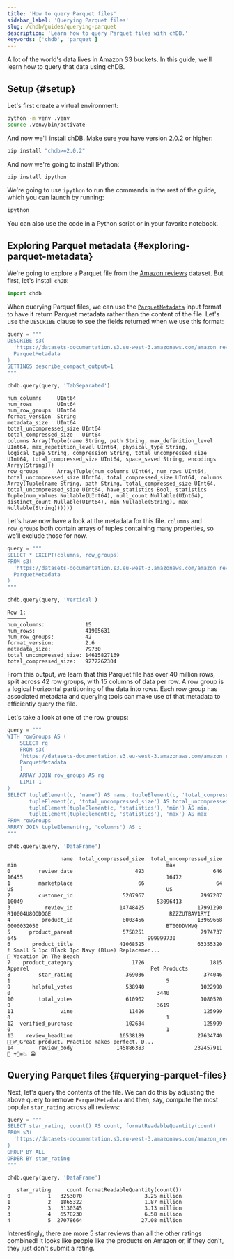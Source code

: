 ```yaml
---
title: 'How to query Parquet files'
sidebar_label: 'Querying Parquet files'
slug: /chdb/guides/querying-parquet
description: 'Learn how to query Parquet files with chDB.'
keywords: ['chdb', 'parquet']
---
```


A lot of the world's data lives in Amazon S3 buckets.
In this guide, we'll learn how to query that data using chDB.

## Setup {#setup}

Let's first create a virtual environment:

```bash
python -m venv .venv
source .venv/bin/activate
```

And now we'll install chDB.
Make sure you have version 2.0.2 or higher:

```bash
pip install "chdb>=2.0.2"
```

And now we're going to install IPython:

```bash
pip install ipython
```

We're going to use `ipython` to run the commands in the rest of the guide, which you can launch by running:

```bash
ipython
```

You can also use the code in a Python script or in your favorite notebook.

## Exploring Parquet metadata {#exploring-parquet-metadata}

We're going to explore a Parquet file from the [Amazon reviews](/getting-started/example-datasets/amazon-reviews) dataset.
But first, let's install `chDB`:

```python
import chdb
```

When querying Parquet files, we can use the [`ParquetMetadata`](/interfaces/formats/ParquetMetadata) input format to have it return Parquet metadata rather than the content of the file.
Let's use the `DESCRIBE` clause to see the fields returned when we use this format:

```python
query = """
DESCRIBE s3(
  'https://datasets-documentation.s3.eu-west-3.amazonaws.com/amazon_reviews/amazon_reviews_2015.snappy.parquet',
  ParquetMetadata
)
SETTINGS describe_compact_output=1
"""

chdb.query(query, 'TabSeparated')
```

```text
num_columns     UInt64
num_rows        UInt64
num_row_groups  UInt64
format_version  String
metadata_size   UInt64
total_uncompressed_size UInt64
total_compressed_size   UInt64
columns Array(Tuple(name String, path String, max_definition_level UInt64, max_repetition_level UInt64, physical_type String, logical_type String, compression String, total_uncompressed_size UInt64, total_compressed_size UInt64, space_saved String, encodings Array(String)))
row_groups      Array(Tuple(num_columns UInt64, num_rows UInt64, total_uncompressed_size UInt64, total_compressed_size UInt64, columns Array(Tuple(name String, path String, total_compressed_size UInt64, total_uncompressed_size UInt64, have_statistics Bool, statistics Tuple(num_values Nullable(UInt64), null_count Nullable(UInt64), distinct_count Nullable(UInt64), min Nullable(String), max Nullable(String))))))
```

Let's have now have a look at the metadata for this file.
`columns` and `row_groups` both contain arrays of tuples containing many properties, so we'll exclude those for now.

```python
query = """
SELECT * EXCEPT(columns, row_groups)
FROM s3(
  'https://datasets-documentation.s3.eu-west-3.amazonaws.com/amazon_reviews/amazon_reviews_2015.snappy.parquet',
  ParquetMetadata
)
"""

chdb.query(query, 'Vertical')
```

```text
Row 1:
──────
num_columns:             15
num_rows:                41905631
num_row_groups:          42
format_version:          2.6
metadata_size:           79730
total_uncompressed_size: 14615827169
total_compressed_size:   9272262304
```

From this output, we learn that this Parquet file has over 40 million rows, split across 42 row groups, with 15 columns of data per row.
A row group is a logical horizontal partitioning of the data into rows.
Each row group has associated metadata and querying tools can make use of that metadata to efficiently query the file.

Let's take a look at one of the row groups:

```python
query = """
WITH rowGroups AS (
    SELECT rg
    FROM s3(
    'https://datasets-documentation.s3.eu-west-3.amazonaws.com/amazon_reviews/amazon_reviews_2015.snappy.parquet',
    ParquetMetadata
    )
    ARRAY JOIN row_groups AS rg
    LIMIT 1
)
SELECT tupleElement(c, 'name') AS name, tupleElement(c, 'total_compressed_size') AS total_compressed_size,
       tupleElement(c, 'total_uncompressed_size') AS total_uncompressed_size,
       tupleElement(tupleElement(c, 'statistics'), 'min') AS min,
       tupleElement(tupleElement(c, 'statistics'), 'max') AS max
FROM rowGroups
ARRAY JOIN tupleElement(rg, 'columns') AS c
"""

chdb.query(query, 'DataFrame')
```

```text
                 name  total_compressed_size  total_uncompressed_size                                                min                                                max
0         review_date                    493                      646                                              16455                                              16472
1         marketplace                     66                       64                                                 US                                                 US
2         customer_id                5207967                  7997207                                              10049                                           53096413
3           review_id               14748425                 17991290                                     R10004U8OQDOGE                                      RZZZUTBAV1RYI
4          product_id                8003456                 13969668                                         0000032050                                         BT00DDVMVQ
5      product_parent                5758251                  7974737                                                645                                          999999730
6       product_title               41068525                 63355320  ! Small S 1pc Black 1pc Navy (Blue) Replacemen...                            🌴 Vacation On The Beach
7    product_category                   1726                     1815                                            Apparel                                       Pet Products
8         star_rating                 369036                   374046                                                  1                                                  5
9       helpful_votes                 538940                  1022990                                                  0                                               3440
10        total_votes                 610902                  1080520                                                  0                                               3619
11               vine                  11426                   125999                                                  0                                                  1
12  verified_purchase                 102634                   125999                                                  0                                                  1
13    review_headline               16538189                 27634740                                                     🤹🏽‍♂️🎤Great product. Practice makes perfect. D...
14        review_body              145886383                232457911                                                                                              🚅 +🐧=💥 😀
```

## Querying Parquet files {#querying-parquet-files}

Next, let's query the contents of the file.
We can do this by adjusting the above query to remove `ParquetMetadata` and then, say, compute the most popular `star_rating` across all reviews:

```python
query = """
SELECT star_rating, count() AS count, formatReadableQuantity(count)
FROM s3(
  'https://datasets-documentation.s3.eu-west-3.amazonaws.com/amazon_reviews/amazon_reviews_2015.snappy.parquet'
)
GROUP BY ALL
ORDER BY star_rating
"""

chdb.query(query, 'DataFrame')
```

```text
   star_rating     count formatReadableQuantity(count())
0            1   3253070                    3.25 million
1            2   1865322                    1.87 million
2            3   3130345                    3.13 million
3            4   6578230                    6.58 million
4            5  27078664                   27.08 million
```

Interestingly, there are more 5 star reviews than all the other ratings combined!
It looks like people like the products on Amazon or, if they don't, they just don't submit a rating.
